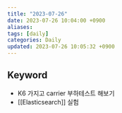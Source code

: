 ```yaml
---
title: "2023-07-26"
date: 2023-07-26 10:04:00 +0900
aliases: 
tags: [daily]
categories: Daily
updated: 2023-07-26 10:05:32 +0900
---
```


## Keyword

- K6 가지고 carrier 부하테스트 해보기
- [[Elasticsearch]] 실험
